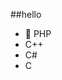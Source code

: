 ##‎hello‎       
-  🐘 PHP        
-  C++                    
-  C#                               
-  C                                     